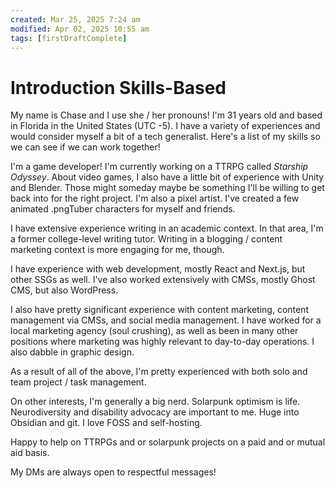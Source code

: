 ```yaml
---
created: Mar 25, 2025 7:24 am
modified: Apr 02, 2025 10:55 am
tags: [firstDraftComplete]
---
```


# Introduction Skills-Based

My name is Chase and I use she / her pronouns! I'm 31 years old and based in Florida in the United States (UTC -5). I have a variety of experiences and would consider myself a bit of a tech generalist. Here's a list of my skills so we can see if we can work together!

I'm a game developer! I'm currently working on a TTRPG called *Starship Odyssey*. About video games, I also have a little bit of experience with Unity and Blender. Those might someday maybe be something I'll be willing to get back into for the right project. I'm also a pixel artist. I've created a few animated .pngTuber characters for myself and friends.

I have extensive experience writing in an academic context. In that area, I'm a former college-level writing tutor. Writing in a blogging / content marketing context is more engaging for me, though.

I have experience with web development, mostly React and Next.js, but other SSGs as well. I've also worked extensively with CMSs, mostly Ghost CMS, but also WordPress.

I also have pretty significant experience with content marketing, content management via CMSs, and social media management. I have worked for a local marketing agency (soul crushing), as well as been in many other positions where marketing was highly relevant to day-to-day operations. I also dabble in graphic design.

As a result of all of the above, I'm pretty experienced with both solo and team project / task management.

On other interests, I'm generally a big nerd. Solarpunk optimism is life. Neurodiversity and disability advocacy are important to me. Huge into Obsidian and git. I love FOSS and self-hosting.

Happy to help on TTRPGs and or solarpunk projects on a paid and or mutual aid basis.

My DMs are always open to respectful messages!

